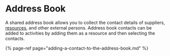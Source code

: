 # Address Book

A shared address book allows you to collect the contact details of suppliers, [resources](../resources/), and other external persons. Address book contacts can be added to activities by adding them as a resource and then selecting the contacts.

{% page-ref page="adding-a-contact-to-the-address-book.md" %}



